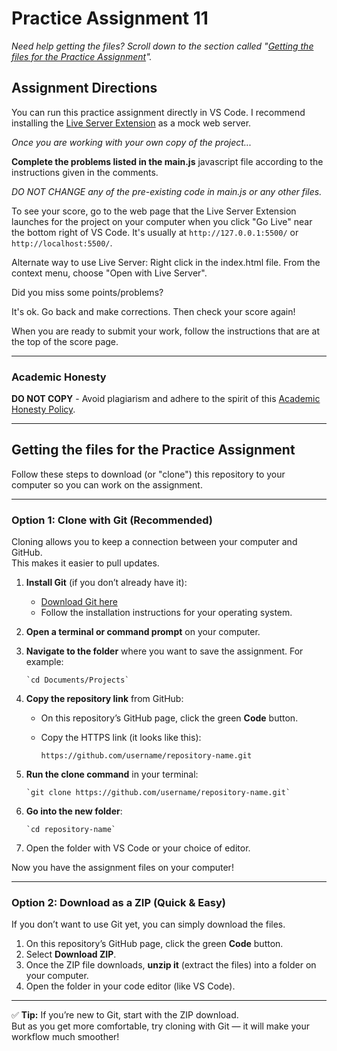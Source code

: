 # Practice Assignment 11

_Need help getting the files? Scroll down to the section called "[Getting the files for the Practice Assignment](#getting-the-files-for-the-practice-assignment)"._

## Assignment Directions

You can run this practice assignment directly in VS Code. I recommend installing the [Live Server Extension](https://marketplace.visualstudio.com/items?itemName=ritwickdey.LiveServer) as a mock web server.

_Once you are working with your own copy of the project..._

**Complete the problems listed in the main.js** javascript file
according to the instructions given in the comments.

_DO NOT CHANGE any of the pre-existing code in main.js or any other files._

To see your score, go to the web page that the Live Server Extension launches for the project on your computer when you click "Go Live" near the bottom right of VS Code. It's usually at `http://127.0.0.1:5500/` or `http://localhost:5500/`. 

Alternate way to use Live Server: Right click in the index.html file. From the context menu, choose "Open with Live Server".

Did you miss some points/problems?

It's ok. Go back and make corrections. Then check your score again!

When you are ready to submit your work, follow the instructions that are at the top of the score page.

---

### Academic Honesty

**DO NOT COPY** - Avoid plagiarism and adhere to the spirit of this [Academic Honesty Policy](https://www.freecodecamp.org/news/academic-honesty-policy/).

---

## Getting the files for the Practice Assignment

Follow these steps to download (or "clone") this repository to your computer so you can work on the assignment.

---

### Option 1: Clone with Git (Recommended)

Cloning allows you to keep a connection between your computer and GitHub.  
This makes it easier to pull updates.

1. **Install Git** (if you don’t already have it):  
   - [Download Git here](https://git-scm.com/downloads)  
   - Follow the installation instructions for your operating system.

2. **Open a terminal or command prompt** on your computer.

3. **Navigate to the folder** where you want to save the assignment. For example:  
   
       `cd Documents/Projects`

4. **Copy the repository link** from GitHub:  
   - On this repository’s GitHub page, click the green **Code** button.  
   - Copy the HTTPS link (it looks like this):  
     
       `https://github.com/username/repository-name.git`

5. **Run the clone command** in your terminal:  
   
       `git clone https://github.com/username/repository-name.git`

6. **Go into the new folder**:  
   
       `cd repository-name`

7. Open the folder with VS Code or your choice of editor.

Now you have the assignment files on your computer!

---

### Option 2: Download as a ZIP (Quick & Easy)

If you don’t want to use Git yet, you can simply download the files.

1. On this repository’s GitHub page, click the green **Code** button.  
2. Select **Download ZIP**.  
3. Once the ZIP file downloads, **unzip it** (extract the files) into a folder on your computer.  
4. Open the folder in your code editor (like VS Code).

---

✅ **Tip:** If you’re new to Git, start with the ZIP download.  
But as you get more comfortable, try cloning with Git — it will make your workflow much smoother!

